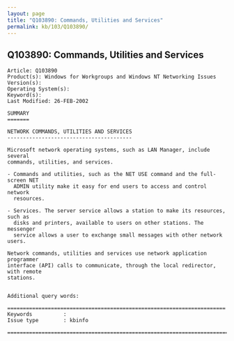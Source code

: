 ```yaml
---
layout: page
title: "Q103890: Commands, Utilities and Services"
permalink: kb/103/Q103890/
---
```


## Q103890: Commands, Utilities and Services

	Article: Q103890
	Product(s): Windows for Workgroups and Windows NT Networking Issues
	Version(s): 
	Operating System(s): 
	Keyword(s): 
	Last Modified: 26-FEB-2002
	
	SUMMARY
	=======
	
	NETWORK COMMANDS, UTILITIES AND SERVICES
	----------------------------------------
	
	Microsoft network operating systems, such as LAN Manager, include several
	commands, utilities, and services.
	
	- Commands and utilities, such as the NET USE command and the full-screen NET
	  ADMIN utility make it easy for end users to access and control network
	  resources.
	
	- Services. The server service allows a station to make its resources, such as
	  disks and printers, available to users on other stations. The messenger
	  service allows a user to exchange small messages with other network users.
	
	Network commands, utilities and services use network application programmer
	interface (API) calls to communicate, through the local redirector, with remote
	stations.
	
	
	Additional query words:
	
	======================================================================
	Keywords          :  
	Issue type        : kbinfo
	
	=============================================================================
	
